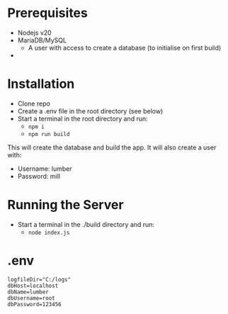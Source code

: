 # Prerequisites

- Nodejs v20
- MariaDB/MySQL
  - A user with access to create a database (to initialise on first build)
- 

# Installation

- Clone repo
- Create a .env file in the root directory (see below)
- Start a terminal in the root directory and run:
  - `npm i`
  - `npm run build`

This will create the database and build the app.
It will also create a user with:
- Username: lumber
- Password: mill

# Running the Server

- Start a terminal in the ./build directory and run:
  - `node index.js`

# .env
```
logfileDir="C:/logs"
dbHost=localhost
dbName=lumber
dbUsername=root
dbPassword=123456
```